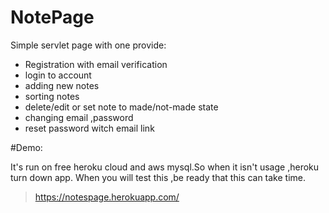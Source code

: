 # NotePage
Simple servlet page with one provide:
* Registration with email verification
* login to account
* adding new notes
* sorting notes 
* delete/edit or set note to made/not-made state
* changing email ,password
* reset password witch email link

#Demo:

It's run on free heroku cloud and aws mysql.So when it isn't usage ,heroku turn down app.
When you will test this ,be ready that this can take time.

> https://notespage.herokuapp.com/

